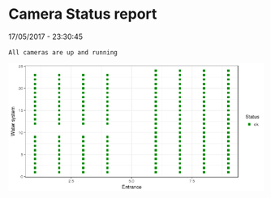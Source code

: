Camera Status report
================
17/05/2017 - 23:30:45

    All cameras are up and running

![](camreport_files/figure-markdown_github/unnamed-chunk-2-1.png)
